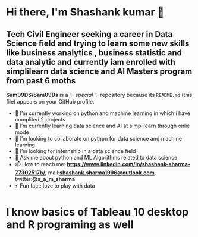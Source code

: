 # Hi there, I'm Shashank kumar 👋

## Tech Civil Engineer seeking a career in Data Science field and trying to learn some new skills like business analytics , business statistic and data analytic and currently iam enrolled with simplilearn data science and AI Masters program from past 6 moths

**Sam09DS/Sam09Ds** is a ✨ _special_ ✨ repository because its `README.md` (this file) appears on your GitHub profile.



- 🔭 I’m currently working on python and machine learning in which i have complited 2 projects
- 🌱 I’m currently learning data science and AI at simplilearn through onlie mode
- 👯 I’m looking to collaborate on python for data science and machine learning
- 🤔 I’m looking for internship in a data science field  
- 💬 Ask me about python and ML Algorithms related to data science
- 📫 How to reach me: **https://www.linkedin.com/in/shashank-sharma-77302517b/**, mail:**shashank.sharma1996@outlook.com**, twitter:**@s_a_m_sharma**
- ⚡ Fun fact: love to play with data 
 # I know basics of Tableau 10 desktop and R programing as well

